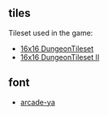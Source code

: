 ## tiles

Tileset used in the game: 

- [16x16 DungeonTileset](https://0x72.itch.io/16x16-dungeon-tileset)
- [16x16 DungeonTileset II](https://0x72.itch.io/dungeontileset-ii)

## font

- [arcade-ya](https://www.dafont.com/arcade-ya.font)